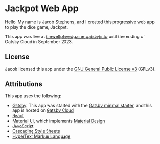 # Jackpot Web App

Hello! My name is Jacob Stephens, and I created this progressive web app to play the dice game, Jackpot.

This app was live at [thewellplayedgame.gatsbyjs.io](https://thewellplayedgame.gatsbyjs.io) until the ending of Gatsby Cloud in September 2023.

## License
Jacob licensed this app under the [GNU General Public License v3](https://www.gnu.org/licenses/quick-guide-gplv3.html) (GPLv3). 

## Attributions
This app uses the following:
- [Gatsby](https://www.gatsbyjs.com/). This app was started with the [Gatsby minimal starter](https://www.gatsbyjs.com/plugins/gatsby-starter-plugin/?=minimal%20starter), and this app is hosted on [Gatsby Cloud](https://www.gatsbyjs.com/products/cloud/)
- [React](https://reactjs.org/)
- [Material UI](https://mui.com/company/about/), which implements [Material Design](https://material.io/design)
- [JavaScript](https://www.ecma-international.org/publications-and-standards/standards/ecma-262/)
- [Cascading Style Sheets](https://www.w3.org/TR/CSS/#css)
- [HyperText Markup Language](https://html.spec.whatwg.org/)
